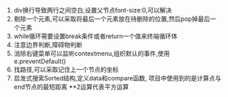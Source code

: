 1. div换行导致两行之间空白,设置父节点font-size:0,可以解决
2. 剔除一个元素,可以采取将最后一个元素放在待删除的位置,然后pop掉最后一个元素
3. while循环需要设置break条件或者return一个值来终端循环体
4. 注意边界判断,障碍物判断
5. 消除右键菜单可以监听contextmenu,组织默认的事件,使用e.preventDefault()
6. 找路径,可以采取记住上一个节点的坐标
7. 启发式搜索Sorted结构,定义data和compare函数, 项目中使用到的是计算点与end节点的最短距离 **2运算代表平方运算
